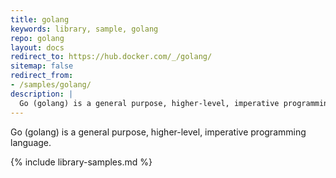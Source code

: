 ```yaml
---
title: golang
keywords: library, sample, golang
repo: golang
layout: docs
redirect_to: https://hub.docker.com/_/golang/
sitemap: false
redirect_from:
- /samples/golang/
description: |
  Go (golang) is a general purpose, higher-level, imperative programming language.
---
```


Go (golang) is a general purpose, higher-level, imperative programming language.


{% include library-samples.md %}
